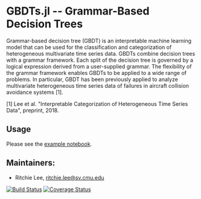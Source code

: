 # GBDTs.jl -- Grammar-Based Decision Trees

Grammar-based decision tree (GBDT) is an interpretable machine learning model that can be used for the classification and categorization of heterogeneous multivariate time series data. GBDTs combine decision trees with a grammar framework. Each split of the decision tree is governed by a logical expression derived from a user-supplied grammar. The flexibility of the grammar framework enables GBDTs to be applied to a wide range of problems. In particular, GBDT has been previously applied to analyze multivariate heterogeneous time series data of failures in aircraft collision avoidance systems [1].

[1] Lee et al. "Interpretable Categorization of Heterogeneous Time Series Data", preprint, 2018.

## Usage

Please see the [example notebook](http://nbviewer.ipython.org/github/sisl/GBDTs.jl/blob/master/examples/Auslan.ipynb).

## Maintainers:

* Ritchie Lee, ritchie.lee@sv.cmu.edu

[![Build Status](https://travis-ci.org/sisl/GBDTs.jl.svg?branch=master)](https://travis-ci.org/sisl/GBDTs.jl) [![Coverage Status](https://coveralls.io/repos/sisl/GBDTs.jl/badge.svg?branch=master&service=github)](https://coveralls.io/github/sisl/GBDTs.jl?branch=master)
